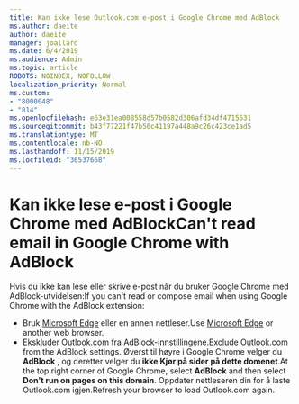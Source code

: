 ```yaml
---
title: Kan ikke lese Outlook.com e-post i Google Chrome med AdBlock
ms.author: daeite
author: daeite
manager: joallard
ms.date: 6/4/2019
ms.audience: Admin
ms.topic: article
ROBOTS: NOINDEX, NOFOLLOW
localization_priority: Normal
ms.custom:
- "8000048"
- "814"
ms.openlocfilehash: e63e31ea008558d57b0582d306afd34df4715631
ms.sourcegitcommit: b43f77221f47b50c41197a448a9c26c423ce1ad5
ms.translationtype: MT
ms.contentlocale: nb-NO
ms.lasthandoff: 11/15/2019
ms.locfileid: "36537668"
---
```

# <a name="cant-read-email-in-google-chrome-with-adblock"></a><span data-ttu-id="65252-102">Kan ikke lese e-post i Google Chrome med AdBlock</span><span class="sxs-lookup"><span data-stu-id="65252-102">Can't read email in Google Chrome with AdBlock</span></span>

<span data-ttu-id="65252-103">Hvis du ikke kan lese eller skrive e-post når du bruker Google Chrome med AdBlock-utvidelsen:</span><span class="sxs-lookup"><span data-stu-id="65252-103">If you can't read or compose email when using Google Chrome with the AdBlock extension:</span></span>

- <span data-ttu-id="65252-104">Bruk [Microsoft Edge](https://go.microsoft.com/fwlink/p/?linkid=2001503&amp;clcid=0x409) eller en annen nettleser.</span><span class="sxs-lookup"><span data-stu-id="65252-104">Use [Microsoft Edge](https://go.microsoft.com/fwlink/p/?linkid=2001503&amp;clcid=0x409) or another web browser.</span></span>
- <span data-ttu-id="65252-105">Ekskluder Outlook.com fra AdBlock-innstillingene.</span><span class="sxs-lookup"><span data-stu-id="65252-105">Exclude Outlook.com from the AdBlock settings.</span></span> <span data-ttu-id="65252-106">Øverst til høyre i Google Chrome velger du **AdBlock** , og deretter velger du **ikke Kjør på sider på dette domenet**.</span><span class="sxs-lookup"><span data-stu-id="65252-106">At the top right corner of Google Chrome, select **AdBlock** and then select **Don't run on pages on this domain**.</span></span> <span data-ttu-id="65252-107">Oppdater nettleseren din for å laste Outlook.com igjen.</span><span class="sxs-lookup"><span data-stu-id="65252-107">Refresh your browser to load Outlook.com again.</span></span>